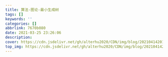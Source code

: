 ```yaml
---
title: 算法-图论-最小生成树
tags: []
keywords: ''
categories: []
abbrlink: 7670b080
date: 2021-03-25 23:26:06
description:
cover: https://cdn.jsdelivr.net/gh/alterhu2020/CDN/img/blog/20210414201841.jpg
top_img: https://cdn.jsdelivr.net/gh/alterhu2020/CDN/img/blog/20210414201841.jpg
---
```






